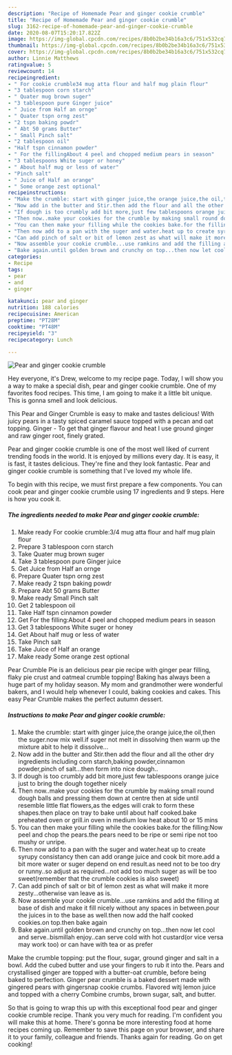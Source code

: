 ```yaml
---
description: "Recipe of Homemade Pear and ginger cookie crumble"
title: "Recipe of Homemade Pear and ginger cookie crumble"
slug: 3162-recipe-of-homemade-pear-and-ginger-cookie-crumble
date: 2020-08-07T15:20:17.822Z
image: https://img-global.cpcdn.com/recipes/8b0b2be34b16a3c6/751x532cq70/pear-and-ginger-cookie-crumble-recipe-main-photo.jpg
thumbnail: https://img-global.cpcdn.com/recipes/8b0b2be34b16a3c6/751x532cq70/pear-and-ginger-cookie-crumble-recipe-main-photo.jpg
cover: https://img-global.cpcdn.com/recipes/8b0b2be34b16a3c6/751x532cq70/pear-and-ginger-cookie-crumble-recipe-main-photo.jpg
author: Linnie Matthews
ratingvalue: 5
reviewcount: 14
recipeingredient:
- " For cookie crumble34 mug atta flour and half mug plain flour"
- "3 tablespoon corn starch"
- " Quater mug brown suger"
- "3 tablespoon pure Ginger juice"
- " Juice from Half an ornge"
- " Quater tspn orng zest"
- "2 tspn baking powdr"
- " Abt 50 grams Butter"
- " Small Pinch salt"
- "2 tablespoon oil"
- "Half tspn cinnamon powder"
- " For the fillingAbout 4 peel and chopped medium pears in season"
- "3 tablespoons White suger or honey"
- " About half mug or less of water"
- "Pinch salt"
- " Juice of Half an orange"
- " Some orange zest optional"
recipeinstructions:
- "Make the crumble: start with ginger juice,the orange juice,the oil,then the suger.now mix well.if suger not melt in dissolving then warm up the mixture abit to help it dissolve..."
- "Now add in the butter and Stir.then add the flour and all the other dry ingredients including corn starch,baking powder,cinnamon powder,pinch of salt...then form into nice dough.."
- "If dough is too crumbly add bit more,just few tablespoons orange juice just to bring the dough together nicely"
- "Then now..make your cookies for the crumble by making small round dough balls and pressing them down at centre then at side until resemble little flat flowers,as the edges will crak to form these shapes.then place on tray to bake until about half cooked.bake preheated oven or grill.in oven in medium low heat about 10 or 15 mins"
- "You can then make your filling while the cookies bake.for the filling:Now peel and chop the pears.the pears need to be ripe or semi ripe not too mushy or unripe."
- "Then now add to a pan with the suger and water.heat up to create syrupy consistancy then can add orange juice and cook bit more.add a bit more water or suger depend on end result.as need not to be too dry or runny..so adjust as required...not add too much suger as will be too sweet(remember that the crumble cookies is also sweet)"
- "Can add pinch of salt or bit of lemon zest as what will make it more zesty...otherwise van leave as is."
- "Now assemble your cookie crumble...use ramkins and add the filling at base of dish and make it fill nicely without any spaces in between.pour the juices in to the base as well.then now add the half cooked cookies.on top.then bake again"
- "Bake again.until golden brown and crunchy on top...then now let cool and serve..bismillah enjoy..can serve cold with hot custard(or vice versa may work too) or can have with tea or as prefer"
categories:
- Recipe
tags:
- pear
- and
- ginger

katakunci: pear and ginger 
nutrition: 188 calories
recipecuisine: American
preptime: "PT28M"
cooktime: "PT48M"
recipeyield: "3"
recipecategory: Lunch

---
```



![Pear and ginger cookie crumble](https://img-global.cpcdn.com/recipes/8b0b2be34b16a3c6/751x532cq70/pear-and-ginger-cookie-crumble-recipe-main-photo.jpg)

Hey everyone, it's Drew, welcome to my recipe page. Today, I will show you a way to make a special dish, pear and ginger cookie crumble. One of my favorites food recipes. This time, I am going to make it a little bit unique. This is gonna smell and look delicious.

This Pear and Ginger Crumble is easy to make and tastes delicious! With juicy pears in a tasty spiced caramel sauce topped with a pecan and oat topping. Ginger - To get that ginger flavour and heat I use ground ginger and raw ginger root, finely grated.

Pear and ginger cookie crumble is one of the most well liked of current trending foods in the world. It is enjoyed by millions every day. It is easy, it is fast, it tastes delicious. They're fine and they look fantastic. Pear and ginger cookie crumble is something that I've loved my whole life.


To begin with this recipe, we must first prepare a few components. You can cook pear and ginger cookie crumble using 17 ingredients and 9 steps. Here is how you cook it.

<!--inarticleads1-->

##### The ingredients needed to make Pear and ginger cookie crumble:

1. Make ready  For cookie crumble:3/4 mug atta flour and half mug plain flour
1. Prepare 3 tablespoon corn starch
1. Take  Quater mug brown suger
1. Take 3 tablespoon pure Ginger juice
1. Get  Juice from Half an ornge
1. Prepare  Quater tspn orng zest
1. Make ready 2 tspn baking powdr
1. Prepare  Abt 50 grams Butter
1. Make ready  Small Pinch salt
1. Get 2 tablespoon oil
1. Take Half tspn cinnamon powder
1. Get  For the filling:About 4 peel and chopped medium pears in season
1. Get 3 tablespoons White suger or honey
1. Get  About half mug or less of water
1. Take Pinch salt
1. Take  Juice of Half an orange
1. Make ready  Some orange zest optional


Pear Crumble Pie is an delicious pear pie recipe with ginger pear filling, flaky pie crust and oatmeal crumble topping! Baking has always been a huge part of my holiday season. My mom and grandmother were wonderful bakers, and I would help whenever I could, baking cookies and cakes. This easy Pear Crumble makes the perfect autumn dessert. 

<!--inarticleads2-->

##### Instructions to make Pear and ginger cookie crumble:

1. Make the crumble: start with ginger juice,the orange juice,the oil,then the suger.now mix well.if suger not melt in dissolving then warm up the mixture abit to help it dissolve...
1. Now add in the butter and Stir.then add the flour and all the other dry ingredients including corn starch,baking powder,cinnamon powder,pinch of salt...then form into nice dough..
1. If dough is too crumbly add bit more,just few tablespoons orange juice just to bring the dough together nicely
1. Then now..make your cookies for the crumble by making small round dough balls and pressing them down at centre then at side until resemble little flat flowers,as the edges will crak to form these shapes.then place on tray to bake until about half cooked.bake preheated oven or grill.in oven in medium low heat about 10 or 15 mins
1. You can then make your filling while the cookies bake.for the filling:Now peel and chop the pears.the pears need to be ripe or semi ripe not too mushy or unripe.
1. Then now add to a pan with the suger and water.heat up to create syrupy consistancy then can add orange juice and cook bit more.add a bit more water or suger depend on end result.as need not to be too dry or runny..so adjust as required...not add too much suger as will be too sweet(remember that the crumble cookies is also sweet)
1. Can add pinch of salt or bit of lemon zest as what will make it more zesty...otherwise van leave as is.
1. Now assemble your cookie crumble...use ramkins and add the filling at base of dish and make it fill nicely without any spaces in between.pour the juices in to the base as well.then now add the half cooked cookies.on top.then bake again
1. Bake again.until golden brown and crunchy on top...then now let cool and serve..bismillah enjoy..can serve cold with hot custard(or vice versa may work too) or can have with tea or as prefer


Make the crumble topping: put the flour, sugar, ground ginger and salt in a bowl. Add the cubed butter and use your fingers to rub it into the. Pears and crystallised ginger are topped with a butter-oat crumble, before being baked to perfection. Ginger pear crumble is a baked dessert made with gingered pears with gingersnap cookie crumbs. Flavored witj lemon juice and topped with a cherry Combine crumbs, brown sugar, salt, and butter. 

So that is going to wrap this up with this exceptional food pear and ginger cookie crumble recipe. Thank you very much for reading. I'm confident you will make this at home. There's gonna be more interesting food at home recipes coming up. Remember to save this page on your browser, and share it to your family, colleague and friends. Thanks again for reading. Go on get cooking!
